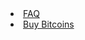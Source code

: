 <li><a href="/for-individuals/faq/">FAQ</a></li>
<li><a href="/for-individuals/buy/">Buy Bitcoins</a></li>
